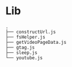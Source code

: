 # Lib

```shell
.
├── constructUrl.js
├── fsHelper.js
├── getVideoPageData.js
├── gtag.js
├── sleep.js
└── youtube.js
```
